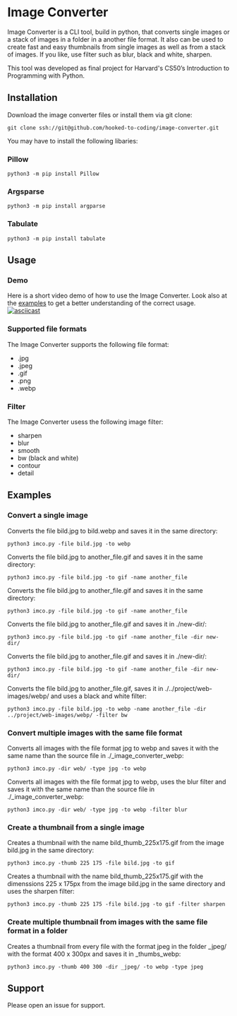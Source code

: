 # Image Converter
Image Converter is a CLI tool, build in python, that converts single images or a stack of images in a folder in a another file format. It also can be used to create fast and easy thumbnails from single images as well as from a stack of images. If you like, use filter such as blur, black and white, sharpen.

This tool was developed as final project for Harvard's CS50’s Introduction to Programming with Python.

## Installation

Download the image converter files or install them via git clone:

```
git clone ssh://git@github.com/hooked-to-coding/image-converter.git
```

You may have to install the following libaries:

### Pillow
```
python3 -m pip install Pillow
```

### Argsparse
```
python3 -m pip install argparse
```

### Tabulate
```
python3 -m pip install tabulate
```

## Usage

### Demo

Here is a short video demo of how to use the Image Converter. Look also at the [examples](#examples) to get a better understanding of the correct usage.
[![asciicast](https://asciinema.org/a/rCOiVAmd6GOqgnQIAp3pTeTJp.svg)](https://asciinema.org/a/rCOiVAmd6GOqgnQIAp3pTeTJp)

### Supported file formats
The Image Converter supports the following file format:
* .jpg
* .jpeg
* .gif
* .png
* .webp

### Filter
The Image Converter usess the following image filter:
* sharpen
* blur
* smooth
* bw (black and white)
* contour
* detail

## <div name="examples">Examples</div>

### Convert a single image
Converts the file bild.jpg to bild.webp and saves it in the same directory:

```
python3 imco.py -file bild.jpg -to webp
```

Converts the file bild.jpg to another_file.gif and saves it in the same directory:

```
python3 imco.py -file bild.jpg -to gif -name another_file
```

Converts the file bild.jpg to another_file.gif and saves it in the same directory:

```
python3 imco.py -file bild.jpg -to gif -name another_file
```

Converts the file bild.jpg to another_file.gif and saves it in ./new-dir/:

```
python3 imco.py -file bild.jpg -to gif -name another_file -dir new-dir/
```

Converts the file bild.jpg to another_file.gif and saves it in ./new-dir/:

```
python3 imco.py -file bild.jpg -to gif -name another_file -dir new-dir/
```

Converts the file bild.jpg to another_file.gif, saves it in ./../project/web-images/webp/ and uses a black and white filter:

```
python3 imco.py -file bild.jpg -to webp -name another_file -dir ../project/web-images/webp/ -filter bw
```

### Convert multiple images with the same file format

Converts all images with the file format jpg to webp and saves it with the same name than the source file in ./_image_converter_webp:

```
python3 imco.py -dir web/ -type jpg -to webp
```

Converts all images with the file format jpg to webp, uses the blur filter and saves it with the same name than the source file in ./_image_converter_webp:

```
python3 imco.py -dir web/ -type jpg -to webp -filter blur
```

### Create a thumbnail from a single image

Creates a thumbnail with the name bild_thumb_225x175.gif from the image bild.jpg in the same directory:
```
python3 imco.py -thumb 225 175 -file bild.jpg -to gif
```

Creates a thumbnail with the name bild_thumb_225x175.gif with the dimenssions 225 x 175px from the image bild.jpg in the same directory and uses the sharpen filter:
```
python3 imco.py -thumb 225 175 -file bild.jpg -to gif -filter sharpen
```

### Create multiple thumbnail from images with the same file format in a folder

Creates a thumbnail from every file with the format jpeg in the folder _jpeg/ with the format 400 x 300px and saves it in _thumbs_webp:

```
python3 imco.py -thumb 400 300 -dir _jpeg/ -to webp -type jpeg
```


## Support

Please open an issue for support.
